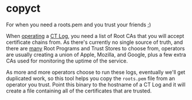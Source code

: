 # copyct
For when you need a roots.pem and you trust your friends ;)

When
[operating](https://ipng.ch/s/articles/2025/07/26/certificate-transparency-part-1/)
a [CT Log](https://certificate.transparency.dev/), you need a list of Root CAs
that you will accept certificate chains from. As there's currently no single
source of truth, and there are [many](https://github.com/daknob/root-programs)
Root Programs and Trust Stores to choose from, operators are usually creating a
union of Apple, Mozilla, and Google, plus a few extra CAs used for monitoring
the uptime of the service.

As more and more operators choose to run these logs, eventually we'll get
duplicated work, so this tool helps you copy the `roots.pem` file from an
operator you trust. Point this binary to the hostname of a CT Log and it will
create a file containing all of the certificates that are trusted.

